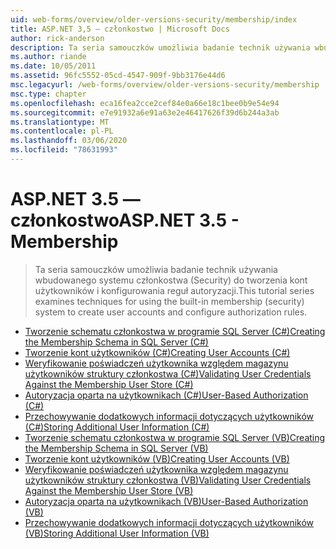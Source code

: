 ```yaml
---
uid: web-forms/overview/older-versions-security/membership/index
title: ASP.NET 3,5 — członkostwo | Microsoft Docs
author: rick-anderson
description: Ta seria samouczków umożliwia badanie technik używania wbudowanego systemu członkostwa (Security) do tworzenia kont użytkowników i konfigurowania reguł autoryzacji.
ms.author: riande
ms.date: 10/05/2011
ms.assetid: 96fc5552-05cd-4547-909f-9bb3176e44d6
msc.legacyurl: /web-forms/overview/older-versions-security/membership
msc.type: chapter
ms.openlocfilehash: eca16fea2cce2cef84e0a66e18c1bee0b9e54e94
ms.sourcegitcommit: e7e91932a6e91a63e2e46417626f39d6b244a3ab
ms.translationtype: MT
ms.contentlocale: pl-PL
ms.lasthandoff: 03/06/2020
ms.locfileid: "78631993"
---
```

# <a name="aspnet-35---membership"></a><span data-ttu-id="97538-103">ASP.NET 3.5 — członkostwo</span><span class="sxs-lookup"><span data-stu-id="97538-103">ASP.NET 3.5 - Membership</span></span>

> <span data-ttu-id="97538-104">Ta seria samouczków umożliwia badanie technik używania wbudowanego systemu członkostwa (Security) do tworzenia kont użytkowników i konfigurowania reguł autoryzacji.</span><span class="sxs-lookup"><span data-stu-id="97538-104">This tutorial series examines techniques for using the built-in membership (security) system to create user accounts and configure authorization rules.</span></span>

- [<span data-ttu-id="97538-105">Tworzenie schematu członkostwa w programie SQL Server (C#)</span><span class="sxs-lookup"><span data-stu-id="97538-105">Creating the Membership Schema in SQL Server (C#)</span></span>](creating-the-membership-schema-in-sql-server-cs.md)
- [<span data-ttu-id="97538-106">Tworzenie kont użytkowników (C#)</span><span class="sxs-lookup"><span data-stu-id="97538-106">Creating User Accounts (C#)</span></span>](creating-user-accounts-cs.md)
- [<span data-ttu-id="97538-107">Weryfikowanie poświadczeń użytkownika względem magazynu użytkowników struktury członkostwa (C#)</span><span class="sxs-lookup"><span data-stu-id="97538-107">Validating User Credentials Against the Membership User Store (C#)</span></span>](validating-user-credentials-against-the-membership-user-store-cs.md)
- [<span data-ttu-id="97538-108">Autoryzacja oparta na użytkownikach (C#)</span><span class="sxs-lookup"><span data-stu-id="97538-108">User-Based Authorization (C#)</span></span>](user-based-authorization-cs.md)
- [<span data-ttu-id="97538-109">Przechowywanie dodatkowych informacji dotyczących użytkowników (C#)</span><span class="sxs-lookup"><span data-stu-id="97538-109">Storing Additional User Information (C#)</span></span>](storing-additional-user-information-cs.md)
- [<span data-ttu-id="97538-110">Tworzenie schematu członkostwa w programie SQL Server (VB)</span><span class="sxs-lookup"><span data-stu-id="97538-110">Creating the Membership Schema in SQL Server (VB)</span></span>](creating-the-membership-schema-in-sql-server-vb.md)
- [<span data-ttu-id="97538-111">Tworzenie kont użytkowników (VB)</span><span class="sxs-lookup"><span data-stu-id="97538-111">Creating User Accounts (VB)</span></span>](creating-user-accounts-vb.md)
- [<span data-ttu-id="97538-112">Weryfikowanie poświadczeń użytkownika względem magazynu użytkowników struktury członkostwa (VB)</span><span class="sxs-lookup"><span data-stu-id="97538-112">Validating User Credentials Against the Membership User Store (VB)</span></span>](validating-user-credentials-against-the-membership-user-store-vb.md)
- [<span data-ttu-id="97538-113">Autoryzacja oparta na użytkownikach (VB)</span><span class="sxs-lookup"><span data-stu-id="97538-113">User-Based Authorization (VB)</span></span>](user-based-authorization-vb.md)
- [<span data-ttu-id="97538-114">Przechowywanie dodatkowych informacji dotyczących użytkowników (VB)</span><span class="sxs-lookup"><span data-stu-id="97538-114">Storing Additional User Information (VB)</span></span>](storing-additional-user-information-vb.md)
